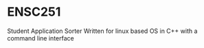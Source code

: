 # ENSC251
Student Application Sorter
Written for linux based OS in C++ with a command line interface
